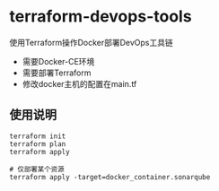 # terraform-devops-tools
使用Terraform操作Docker部署DevOps工具链

- 需要Docker-CE环境
- 需要部署Terraform
- 修改docker主机的配置在main.tf



## 使用说明

```
terraform init
terraform plan
terraform apply 

# 仅部署某个资源   
terraform apply -target=docker_container.sonarqube 
````
